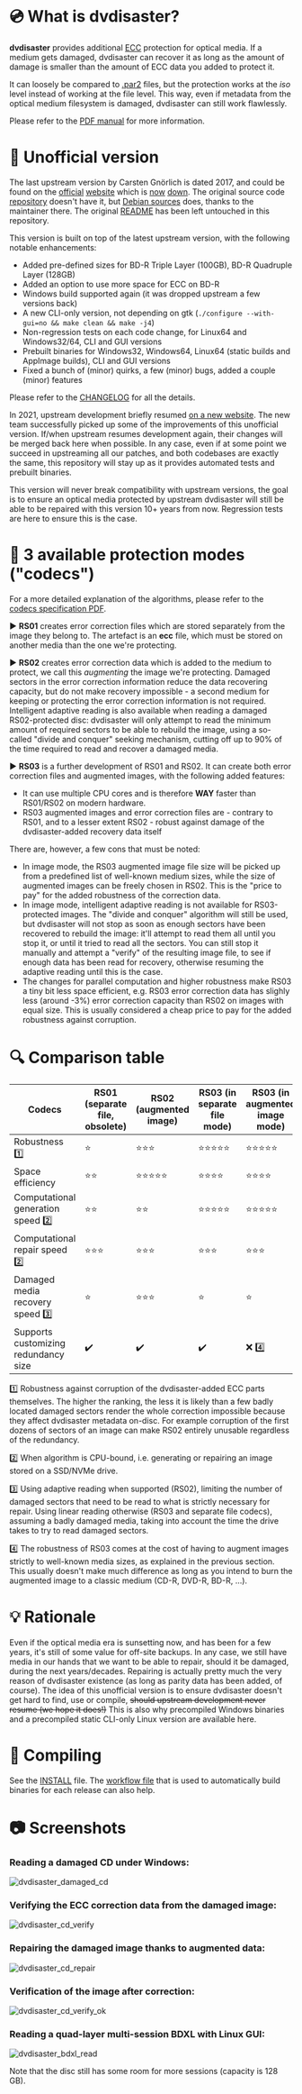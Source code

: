 # :cd: What is dvdisaster?

**dvdisaster** provides additional [ECC](https://en.m.wikipedia.org/wiki/Error_correction_code) protection for optical media.
If a medium gets damaged, dvdisaster can recover it as long as the amount of damage is smaller than the amount of ECC data you added to protect it.

It can loosely be compared to [.par2](https://en.m.wikipedia.org/wiki/Parchive) files, but the protection works at the *iso* level instead of working at the file level.
This way, even if metadata from the optical medium filesystem is damaged, dvdisaster can still work flawlessly.

Please refer to the [PDF manual](documentation/user-manual/manual.pdf) for more information.

# :wrench: Unofficial version

The last upstream version by Carsten Gnörlich is dated 2017, and could be found on the
[official](https://web.archive.org/web/20180428070843/http://dvdisaster.net/en/index.html)
[website](https://web.archive.org/web/20180509154525/http://dvdisaster.org/en/index.html)
which is [now](http://www.dvdisaster.net) [down](http://www.dvdisaster.org).
The original source code [repository](https://sourceforge.net/projects/dvdisaster/files/dvdisaster) doesn't have it,
but [Debian sources](https://sources.debian.org/src/dvdisaster/) does, thanks to the maintainer there.
The original [README](README) has been left untouched in this repository.

This version is built on top of the latest upstream version, with the following notable enhancements:

- Added pre-defined sizes for BD-R Triple Layer (100GB), BD-R Quadruple Layer (128GB)
- Added an option to use more space for ECC on BD-R
- Windows build supported again (it was dropped upstream a few versions back)
- A new CLI-only version, not depending on gtk (`./configure --with-gui=no && make clean && make -j4`)
- Non-regression tests on each code change, for Linux64 and Windows32/64, CLI and GUI versions
- Prebuilt binaries for Windows32, Windows64, Linux64 (static builds and AppImage builds), CLI and GUI versions
- Fixed a bunch of (minor) quirks, a few (minor) bugs, added a couple (minor) features

Please refer to the [CHANGELOG](CHANGELOG) for all the details.

In 2021, upstream development briefly resumed [on a new website](https://dvdisaster.jcea.es/).
The new team successfully picked up some of the improvements of this unofficial version.
If/when upstream resumes development again, their changes will be merged back here when possible.
In any case, even if at some point we succeed in upstreaming all our patches, and both codebases are exactly the same,
this repository will stay up as it provides automated tests and prebuilt binaries.

This version will never break compatibility with upstream versions,
the goal is to ensure an optical media protected by upstream dvdisaster will still be able to be repaired
with this version 10+ years from now. Regression tests are here to ensure this is the case.

# :twisted_rightwards_arrows: 3 available protection modes ("codecs")

For a more detailed explanation of the algorithms, please refer to the [codecs specification PDF](documentation/codecs.pdf).

:arrow_forward: **RS01** creates error correction files which are stored separately from the image they belong to.
The artefact is an **ecc** file, which must be stored on another media than the one we're protecting.

:arrow_forward: **RS02** creates error correction data which is added to the medium to protect, we call this *augmenting* the image we're protecting.
Damaged sectors in the error correction information reduce the data recovering capacity,
but do not make recovery impossible - a second medium for keeping or protecting the error correction information is not required.
Intelligent adaptive reading is also available when reading a damaged RS02-protected disc: dvdisaster will only attempt
to read the minimum amount of required sectors to be able to rebuild the image, using a so-called "divide and conquer"
seeking mechanism, cutting off up to 90% of the time required to read and recover a damaged media.

:arrow_forward: **RS03** is a further development of RS01 and RS02. It can create both error correction files and
augmented images, with the following added features:

- It can use multiple CPU cores and is therefore **WAY** faster than RS01/RS02 on modern hardware.
- RS03 augmented images and error correction files are - contrary to RS01, and to a lesser extent RS02 - robust against
  damage of the dvdisaster-added recovery data itself

There are, however, a few cons that must be noted:

- In image mode, the RS03 augmented image file size will be picked up from a predefined list of well-known medium sizes,
  while the size of augmented images can be freely chosen in RS02. This is the "price to pay" for the added robustness
  of the correction data.
- In image mode, intelligent adaptive reading is not available for RS03-protected images. The "divide and conquer"
  algorithm will still be used, but dvdisaster will not stop as soon as enough sectors have been recovered to rebuild
  the image: it'll attempt to read them all until you stop it, or until it tried to read all the sectors. You can still
  stop it manually and attempt a "verify" of the resulting image file, to see if enough data has been read for recovery,
  otherwise resuming the adaptive reading until this is the case.
- The changes for parallel computation and higher robustness make RS03 a tiny bit less space efficient, e.g. RS03 error
  correction data has slighly less (around -3%) error correction capacity than RS02 on images with equal size. This is
  usually considered a cheap price to pay for the added robustness against corruption.

# :mag: Comparison table

| Codecs                               | RS01 (separate file, obsolete) | RS02 (augmented image)         | RS03 (in separate file mode)   | RS03 (in augmented image mode) |
|--------------------------------------|--------------------------------|--------------------------------|--------------------------------|--------------------------------|
| Robustness :one:                     | :star:                         | :star::star::star:             | :star::star::star::star::star: | :star::star::star::star::star: |
| Space efficiency                     | :star::star:                   | :star::star::star::star::star: | :star::star::star::star:       | :star::star::star::star:       |
| Computational generation speed :two: | :star::star:                   | :star::star:                   | :star::star::star::star::star: | :star::star::star::star::star: |
| Computational repair speed :two:     | :star::star::star:             | :star::star::star:             | :star::star::star:             | :star::star::star:             |
| Damaged media recovery speed :three: | :star:                         | :star::star::star:             | :star:                         | :star:                         |
| Supports customizing redundancy size | :heavy_check_mark:             | :heavy_check_mark:             | :heavy_check_mark:             | :x: :four:                     |

:one: Robustness against corruption of the dvdisaster-added ECC parts themselves. The higher the ranking, the less it is likely than a few badly located damaged sectors render the whole correction impossible because they affect dvdisaster metadata on-disc. For example corruption of the first dozens of sectors of an image can make RS02 entirely unusable regardless of the redundancy.

:two: When algorithm is CPU-bound, i.e. generating or repairing an image stored on a SSD/NVMe drive.

:three: Using adaptive reading when supported (RS02), limiting the number of damaged sectors that need to be read to what is strictly necessary for repair. Using linear reading otherwise (RS03 and separate file codecs), assuming a badly damaged media, taking into account the time the drive takes to try to read damaged sectors.

:four: The robustness of RS03 comes at the cost of having to augment images strictly to well-known media sizes, as explained in the previous section. This usually doesn't make much difference as long as you intend to burn the augmented image to a classic medium (CD-R, DVD-R, BD-R, ...).

# :bulb: Rationale

Even if the optical media era is sunsetting now, and has been for a few years, it's still of some value for off-site backups.
In any case, we still have media in our hands that we want to be able to repair, should it be damaged, during the next years/decades.
Repairing is actually pretty much the very reason of dvdisaster existence (as long as parity data has been added, of course).
The idea of this unofficial version is to ensure dvdisaster doesn't get hard to find, use or compile, ~~should upstream development never resume (we hope it does!)~~
This is also why precompiled Windows binaries and a precompiled static CLI-only Linux version are available here.

# :hammer: Compiling

See the [INSTALL](INSTALL) file. The [workflow file](.github/workflows/release.yml) that is used to automatically build binaries for each release can also help.

# :camera: Screenshots

### Reading a damaged CD under Windows:

![dvdisaster_damaged_cd](https://user-images.githubusercontent.com/218502/123558682-e2cc3780-d797-11eb-8ad0-5247b2601656.PNG)

### Verifying the ECC correction data from the damaged image:

![dvdisaster_cd_verify](https://user-images.githubusercontent.com/218502/123558696-f6779e00-d797-11eb-861b-1e6eb9d201b3.PNG)

### Repairing the damaged image thanks to augmented data:

![dvdisaster_cd_repair](https://user-images.githubusercontent.com/218502/123558704-fe374280-d797-11eb-8f93-cd41848777d0.PNG)

### Verification of the image after correction:

![dvdisaster_cd_verify_ok](https://user-images.githubusercontent.com/218502/123558712-04c5ba00-d798-11eb-884f-bfd5443f036c.PNG)

### Reading a quad-layer multi-session BDXL with Linux GUI:

![dvdisaster_bdxl_read](https://user-images.githubusercontent.com/218502/124361434-8baee280-dc2f-11eb-892e-27a9e738b41c.png)

Note that the disc still has some room for more sessions (capacity is 128 GB).
